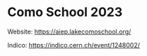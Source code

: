 # Como School 2023

Website: https://aiep.lakecomoschool.org/

Indico: https://indico.cern.ch/event/1248002/

